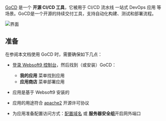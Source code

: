 [GoCD](https://www.gocd.org) 是一个 **开源  CI/CD 工具**，它被用于 CI/CD 流水线 一站式 DevOps 应用  等场景。GoCD是一个开源的持续交付工具，支持自动化构建、测试和部署流程。


![界面](https://libs.websoft9.com/Websoft9/DocsPicture/zh/gocd/gocd-gui-websoft9.png)


## 准备

在参阅本文档使用 GoCD 时，需要确保如下几点：

- [登录 Websoft9 控制台](./login-console)，然后找到（或安装）GoCD：
  - **我的应用** 菜单找到应用 
  - **应用商店** 菜单部署应用

- 应用是基于 Websoft9 安装的


- 应用的用途符合 [apache2](https://opensource.org/licenses/Apache-2.0) 开源许可协议


- 为应用准备配置访问方式：[配置域名](./domain-set) 或 **服务器安全组**开启网外端口